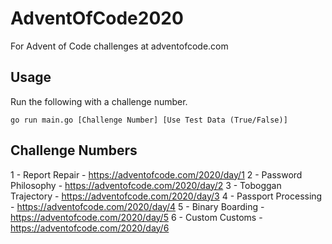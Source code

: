 # AdventOfCode2020
For Advent of Code challenges at adventofcode.com

## Usage
Run the following with a challenge number.
```
go run main.go [Challenge Number] [Use Test Data (True/False)]
```


## Challenge Numbers
1 - Report Repair - https://adventofcode.com/2020/day/1
2 - Password Philosophy - https://adventofcode.com/2020/day/2
3 - Toboggan Trajectory - https://adventofcode.com/2020/day/3
4 - Passport Processing - https://adventofcode.com/2020/day/4
5 - Binary Boarding - https://adventofcode.com/2020/day/5
6 - Custom Customs - https://adventofcode.com/2020/day/6